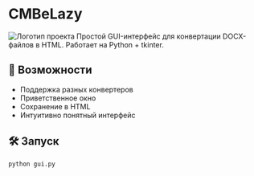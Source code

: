 # CMBeLazy
![Логотип проекта](resources/logo.png)
Простой GUI-интерфейс для конвертации DOCX-файлов в HTML. Работает на Python + tkinter.

## 🚀 Возможности

- Поддержка разных конвертеров
- Приветственное окно
- Сохранение в HTML
- Интуитивно понятный интерфейс

## 🛠️ Запуск

```bash
python gui.py
